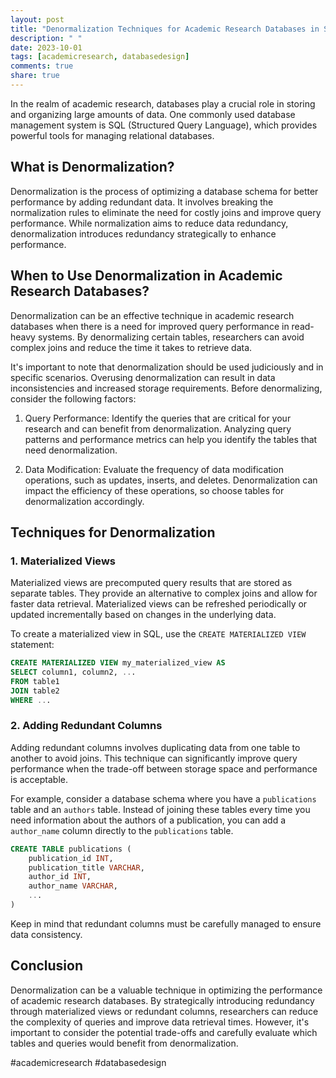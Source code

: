 ```yaml
---
layout: post
title: "Denormalization Techniques for Academic Research Databases in SQL"
description: " "
date: 2023-10-01
tags: [academicresearch, databasedesign]
comments: true
share: true
---
```


In the realm of academic research, databases play a crucial role in storing and organizing large amounts of data. One commonly used database management system is SQL (Structured Query Language), which provides powerful tools for managing relational databases. 

## What is Denormalization?

Denormalization is the process of optimizing a database schema for better performance by adding redundant data. It involves breaking the normalization rules to eliminate the need for costly joins and improve query performance. While normalization aims to reduce data redundancy, denormalization introduces redundancy strategically to enhance performance.

## When to Use Denormalization in Academic Research Databases?

Denormalization can be an effective technique in academic research databases when there is a need for improved query performance in read-heavy systems. By denormalizing certain tables, researchers can avoid complex joins and reduce the time it takes to retrieve data.

It's important to note that denormalization should be used judiciously and in specific scenarios. Overusing denormalization can result in data inconsistencies and increased storage requirements. Before denormalizing, consider the following factors:

1. Query Performance: Identify the queries that are critical for your research and can benefit from denormalization. Analyzing query patterns and performance metrics can help you identify the tables that need denormalization.

2. Data Modification: Evaluate the frequency of data modification operations, such as updates, inserts, and deletes. Denormalization can impact the efficiency of these operations, so choose tables for denormalization accordingly.

## Techniques for Denormalization

### 1. Materialized Views
Materialized views are precomputed query results that are stored as separate tables. They provide an alternative to complex joins and allow for faster data retrieval. Materialized views can be refreshed periodically or updated incrementally based on changes in the underlying data.

To create a materialized view in SQL, use the `CREATE MATERIALIZED VIEW` statement:

```sql
CREATE MATERIALIZED VIEW my_materialized_view AS 
SELECT column1, column2, ...
FROM table1
JOIN table2
WHERE ...
```

### 2. Adding Redundant Columns
Adding redundant columns involves duplicating data from one table to another to avoid joins. This technique can significantly improve query performance when the trade-off between storage space and performance is acceptable.

For example, consider a database schema where you have a `publications` table and an `authors` table. Instead of joining these tables every time you need information about the authors of a publication, you can add a `author_name` column directly to the `publications` table.

```sql
CREATE TABLE publications (
    publication_id INT,
    publication_title VARCHAR,
    author_id INT,
    author_name VARCHAR,
    ...
)
```

Keep in mind that redundant columns must be carefully managed to ensure data consistency.

## Conclusion

Denormalization can be a valuable technique in optimizing the performance of academic research databases. By strategically introducing redundancy through materialized views or redundant columns, researchers can reduce the complexity of queries and improve data retrieval times. However, it's important to consider the potential trade-offs and carefully evaluate which tables and queries would benefit from denormalization.

#academicresearch #databasedesign